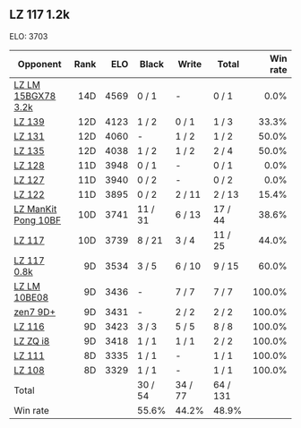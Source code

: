 ## LZ 117 1.2k ##

ELO: 3703

Opponent | Rank | ELO | Black | Write | Total | Win rate
---------|-----:|----:|-------|-------|-------|-------:
[LZ LM 15BGX78 3.2k](LZ%20LM%2015BGX78%203.2k.md) | 14D | 4569 | 0 / 1 | - | 0 / 1 | 0.0%
[LZ 139](LZ%20139.md) | 12D | 4123 | 1 / 2 | 0 / 1 | 1 / 3 | 33.3%
[LZ 131](LZ%20131.md) | 12D | 4060 | - | 1 / 2 | 1 / 2 | 50.0%
[LZ 135](LZ%20135.md) | 12D | 4038 | 1 / 2 | 1 / 2 | 2 / 4 | 50.0%
[LZ 128](LZ%20128.md) | 11D | 3948 | 0 / 1 | - | 0 / 1 | 0.0%
[LZ 127](LZ%20127.md) | 11D | 3940 | 0 / 2 | - | 0 / 2 | 0.0%
[LZ 122](LZ%20122.md) | 11D | 3895 | 0 / 2 | 2 / 11 | 2 / 13 | 15.4%
[LZ ManKit Pong 10BF](LZ%20ManKit%20Pong%2010BF.md) | 10D | 3741 | 11 / 31 | 6 / 13 | 17 / 44 | 38.6%
[LZ 117](LZ%20117.md) | 10D | 3739 | 8 / 21 | 3 / 4 | 11 / 25 | 44.0%
[LZ 117 0.8k](LZ%20117%200.8k.md) | 9D | 3534 | 3 / 5 | 6 / 10 | 9 / 15 | 60.0%
[LZ LM 10BE08](LZ%20LM%2010BE08.md) | 9D | 3436 | - | 7 / 7 | 7 / 7 | 100.0%
[zen7 9D+](zen7%209D+.md) | 9D | 3431 | - | 2 / 2 | 2 / 2 | 100.0%
[LZ 116](LZ%20116.md) | 9D | 3423 | 3 / 3 | 5 / 5 | 8 / 8 | 100.0%
[LZ ZQ i8](LZ%20ZQ%20i8.md) | 9D | 3418 | 1 / 1 | 1 / 1 | 2 / 2 | 100.0%
[LZ 111](LZ%20111.md) | 8D | 3335 | 1 / 1 | - | 1 / 1 | 100.0%
[LZ 108](LZ%20108.md) | 8D | 3329 | 1 / 1 | - | 1 / 1 | 100.0%
Total | | | 30 / 54 | 34 / 77 | 64 / 131 | 
Win rate| | | 55.6% | 44.2% | 48.9% | 
